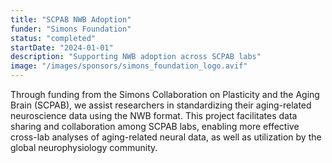 ```yaml
---
title: "SCPAB NWB Adoption"
funder: "Simons Foundation"
status: "completed"
startDate: "2024-01-01"
description: "Supporting NWB adoption across SCPAB labs"
image: "/images/sponsors/simons_foundation_logo.avif"
---
```


Through funding from the Simons Collaboration on Plasticity and the Aging Brain (SCPAB), we assist researchers in standardizing their aging-related neuroscience data using the NWB format. This project facilitates data sharing and collaboration among SCPAB labs, enabling more effective cross-lab analyses of aging-related neural data, as well as utilization by the global neurophysiology community.
